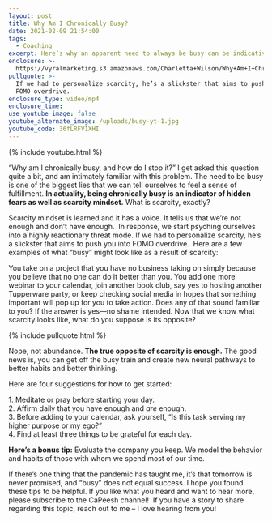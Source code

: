 ```yaml
---
layout: post
title: Why Am I Chronically Busy?
date: 2021-02-09 21:54:00
tags:
  - Coaching
excerpt: Here’s why an apparent need to always be busy can be indicative of scarcity.
enclosure: >-
  https://vyralmarketing.s3.amazonaws.com/Charletta+Wilson/Why+Am+I+Chronically+Busy_.mp4
pullquote: >-
  If we had to personalize scarcity, he’s a slickster that aims to push you into
  FOMO overdrive.
enclosure_type: video/mp4
enclosure_time:
use_youtube_image: false
youtube_alternate_image: /uploads/busy-yt-1.jpg
youtube_code: 36fLRFV1XHI
---
```


{% include youtube.html %}

“Why am I chronically busy, and how do I stop it?” I get asked this question quite a bit, and am intimately familiar with this problem. The need to be busy is one of the biggest lies that we can tell ourselves to feel a sense of fulfillment.&nbsp;**In actuality, being chronically busy is an indicator of hidden fears as well as scarcity mindset.**&nbsp;What is scarcity, exactly?&nbsp;

Scarcity mindset is learned and it has a voice. It tells us that we’re not enough and don’t have enough.&nbsp; In response, we start psyching ourselves into a highly reactionary threat mode. If we had to personalize scarcity, he’s a slickster that aims to push you into FOMO overdrive.&nbsp; Here are a few examples of what “busy” might look like as a result of scarcity:&nbsp;

You take on a project that you have no business taking on simply because you believe that no one can do it better than you. You add one more webinar to your calendar, join another book club, say yes to hosting another Tupperware party, or keep checking social media in hopes that something important will pop up for you to take action. Does any of that sound familiar to you? If the answer is yes—no shame intended. Now that we know what scarcity looks like, what do you suppose is its opposite?

{% include pullquote.html %}

Nope, not abundance.&nbsp;**The true opposite of scarcity is enough.**&nbsp;The good news is, you can get off the busy train and create new neural pathways to better habits and better thinking.

Here are four suggestions for how to get started:&nbsp;

1\. Meditate or pray before starting your day.&nbsp;<br>2\. Affirm daily that you have enough and&nbsp;*are*&nbsp;enough.&nbsp;<br>3\. Before adding to your calendar, ask yourself, “Is this task serving my higher purpose or my ego?”<br>4\. Find at least three things to be grateful for each day.&nbsp;

**Here’s a bonus tip:**&nbsp;Evaluate the company you keep. We model the behavior and habits of those with whom we spend most of our time.

If there’s one thing that the pandemic has taught me, it’s that tomorrow is never promised, and “busy” does not equal success. I hope you found these tips to be helpful. If you like what you heard and want to hear more, please subscribe to the CaPeesh channel\! &nbsp;If you have a story to share regarding this topic, reach out to me – I love hearing from you\!
